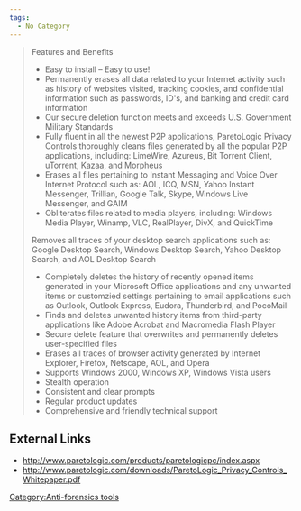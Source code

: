 ```yaml
---
tags:
  - No Category
---
```

> Features and Benefits
>
> - Easy to install – Easy to use!
> - Permanently erases all data related to your Internet activity such
>   as history of websites visited, tracking cookies, and confidential
>   information such as passwords, ID's, and banking and credit card
>   information
> - Our secure deletion function meets and exceeds U.S. Government
>   Military Standards
> - Fully fluent in all the newest P2P applications, ParetoLogic Privacy
>   Controls thoroughly cleans files generated by all the popular P2P
>   applications, including: LimeWire, Azureus, Bit Torrent Client,
>   uTorrent, Kazaa, and Morpheus
> - Erases all files pertaining to Instant Messaging and Voice Over
>   Internet Protocol such as: AOL, ICQ, MSN, Yahoo Instant Messenger,
>   Trillian, Google Talk, Skype, Windows Live Messenger, and GAIM
> - Obliterates files related to media players, including: Windows Media
>   Player, Winamp, VLC, RealPlayer, DivX, and QuickTime
>
> Removes all traces of your desktop search applications such as: Google
> Desktop Search, Windows Desktop Search, Yahoo Desktop Search, and AOL
> Desktop Search
>
> - Completely deletes the history of recently opened items generated in
>   your Microsoft Office applications and any unwanted items or
>   customzied settings pertaining to email applications such as
>   Outlook, Outlook Express, Eudora, Thunderbird, and PocoMail
> - Finds and deletes unwanted history items from third-party
>   applications like Adobe Acrobat and Macromedia Flash Player
> - Secure delete feature that overwrites and permanently deletes
>   user-specified files
> - Erases all traces of browser activity generated by Internet
>   Explorer, Firefox, Netscape, AOL, and Opera
> - Supports Windows 2000, Windows XP, Windows Vista users
> - Stealth operation
> - Consistent and clear prompts
> - Regular product updates
> - Comprehensive and friendly technical support

## External Links

- <http://www.paretologic.com/products/paretologicpc/index.aspx>
- <http://www.paretologic.com/downloads/ParetoLogic_Privacy_Controls_Whitepaper.pdf>

[Category:Anti-forensics
tools](category:anti-forensics_tools.md)